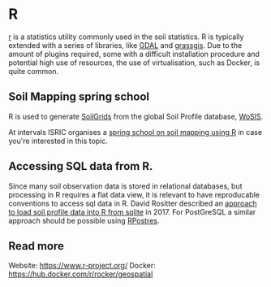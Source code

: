 # R

[r](https://www.r-project.org/) is a statistics utility commonly used in the soil statistics. R is typically extended with a series of libraries, like [GDAL](gdal.md) and [grassgis](https://grass.osgeo.org/). 
Due to the amount of plugins required, some with a difficult installation procedure and potential high use of resources, the use of virtualisation, such as Docker, is quite common.

## Soil Mapping spring school

R is used to generate [SoilGrids](https://soilgrids.org/) from the global Soil Profile database, [WoSIS](https://www.isric.org/index.php/explore/wosis).

At intervals ISRIC organises a [spring school on soil mapping using R](https://dev.isric.org/utilise/capacity-building/springschool) in case you're interested in this topic.

## Accessing SQL data from R.

Since many soil observation data is stored in relational databases, but processing in R requires a flat data view, it is relevant to have reproducable conventions to access sql data in R. David Rositter described an [approach to load soil profile data into R from sqlite](https://www.css.cornell.edu/faculty/dgr2/_static/files/R_PDF/R_HWSD.pdf) in 2017. For PostGreSQL a similar approach should be possible using [RPostres](https://github.com/r-dbi/RPostgres).  

## Read more

Website: https://www.r-project.org/
Docker: https://hub.docker.com/r/rocker/geospatial